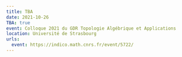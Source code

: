 ```yaml
---
title: TBA
date: 2021-10-26
TBA: true
event: Colloque 2021 du GDR Topologie Algébrique et Applications
location: Université de Strasbourg
urls:
  event: https://indico.math.cnrs.fr/event/5722/
---
```

